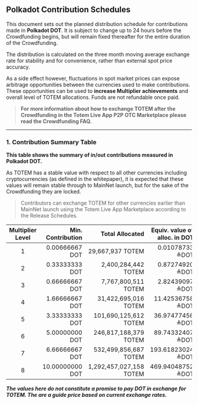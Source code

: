 ## Polkadot Contribution Schedules

This document sets out the planned distribution schedule for contributions made in **Polkadot DOT**. It is subject to change up to 24 hours before the Crowdfunding begins, but will remain fixed thereafter for the entire duration of the Crowdfunding.

The distribution is calculated on the three month moving average exchange rate for stability and for convenience, rather than external spot price accuracy.

As a side effect however, fluctuations in spot market prices can expose arbitrage opportunities between the  currencies used to make contributions. These opportunities can be used to **increase Multiplier achievements** and overall level of TOTEM allocations. Funds are not refundable once paid.

> **For more information about how to exchange TOTEM after the Crowdfunding in the Totem Live App P2P OTC Marketplace please read the Crowdfunding FAQ.**

---

### 1. Contribution Summary Table

**This table shows the summary of in/out contributions measured in Polkadot DOT.**

As TOTEM has a stable value with respect to all other currencies including cryptocurrencies (as defined in the whitepaper), it is expected that these values will remain stable through to MainNet launch, but for the sake of the Crowdfunding they are locked. 

> Contributors can exchange TOTEM for other currencies earlier than MainNet launch using the Totem Live App Marketplace according to the Release Schedules.


| Multiplier Level | Min. Contribution | Total Allocated        | Equiv. value of alloc. in DOT |
|:----------------:|------------------:|-----------------------:|------------------------------:|
| 1                | 0\.00666667 DOT   |  29,667,937 TOTEM        |  0\.01078733 ≜DOT             |
| 2                | 0\.33333333 DOT   |  2,400,284,442 TOTEM     |  0\.87274920 ≜DOT             |
| 3                | 0\.66666667 DOT   |  7,767,800,511 TOTEM     |  2\.82439097 ≜DOT             |
| 4                | 1\.66666667 DOT   |  31,422,695,016 TOTEM    |  11\.42536758 ≜DOT            |
| 5                | 3\.33333333 DOT   |  101,690,125,612 TOTEM   |  36\.97477456 ≜DOT            |
| 6                | 5\.00000000 DOT   |  246,817,188,379 TOTEM   |  89\.74332407 ≜DOT            |
| 7                | 6\.66666667 DOT   |  532,499,856,687 TOTEM   |  193\.61823024 ≜DOT           |
| 8                | 10\.00000000 DOT  |  1,292,457,027,158 TOTEM |  469\.94048752 ≜DOT           |

**_The values here do not constitute a promise to pay DOT in exchange for TOTEM. The are a guide price based on current exchange rates._**